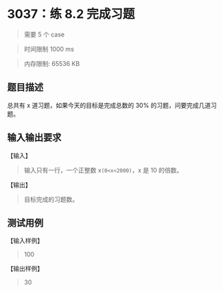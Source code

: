 # 3037：练 8.2 完成习题

> 需要 5 个 case

> 时间限制 1000 ms

> 内存限制: 65536 KB

## 题目描述

总共有 x 道习题，如果今天的目标是完成总数的 30% 的习题，问要完成几道习题。

## 输入输出要求

【输入】

> 输入只有一行，一个正整数 x`(0<x<2000)`，x 是 10 的倍数。

【输出】

> 目标完成的习题数。

## 测试用例

【输入样例】

> 100

【输出样例】

> 30

